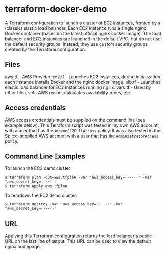 # terraform-docker-demo

A Terraform configuration to launch a cluster of EC2 instances, fronted by a (classic) elastic load balancer.  Each EC2 instance runs a single nginx Docker container (based on the latest official nginx Docker image).  The load balancer and EC2 instances are launched in the default VPC, but do not use the default security groups.  Instead, they use custom security groups created by the Terraform configuration.

## Files
aws.tf - AWS Provider.
ec2.tf - Launches EC2 instances, during initialization each instance installs Docker and the nginx docker image.
elb.tf - Launches elastic load balancer for EC2 instances running nginx.
vars.tf - Used by other files, sets AWS region, calculates availability zones, etc.

## Access credentials
AWS access credentials must be supplied on the command line (see example below).  This Terraform script was tested in my own AWS account with a user that has the `AmazonEC2FullAccess` policy.  It was also tested in the Splice-supplied AWS account with a user that has the `AdministratorAccess` policy.

## Command Line Examples
To launch the EC2 demo cluster:
```
$ terraform plan -out=aws.tfplan -var "aws_access_key=······" -var "aws_secret_key=······"
$ terraform apply aws.tfplan
```
To teardown the EC2 demo cluster:
```
$ terraform destroy -var "aws_access_key=······" -var "aws_secret_key=······"
```

## URL
Applying this Terraform configuration returns the load balancer's public URL on the last line of output.  This URL can be used to view the default nginx homepage.
